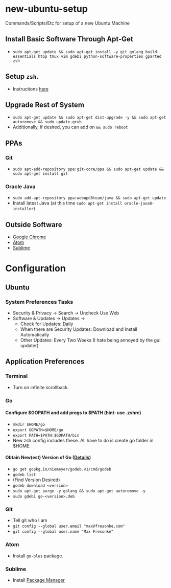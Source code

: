 # new-ubuntu-setup
Commands/Scripts/Etc for setup of a new Ubuntu Machine

## Install Basic Software Through Apt-Get
- `sudo apt-get update && sudo apt-get install -y git golang build-essentials htop tmux vim gdebi python-software-properties gparted zsh`

## Setup `zsh`.
- Instructions [here](https://github.com/mfresonke/max-prezto-config)


## Upgrade Rest of System
- `sudo apt-get update && sudo apt-get dist-upgrade -y && sudo apt-get autoremove && sudo update-grub`
- Additionally, if desired, you can add on `&& sudo reboot`

## PPAs
### Git
- `sudo apt-add-repository ppa:git-core/ppa && sudo apt-get update && sudo apt-get install git`

### Oracle Java
- `sudo add-apt-repository ppa:webupd8team/java && sudo apt-get update`
- Install latest Java (at this time `sudo apt-get install oracle-java8-installer`)

## Outside Software
- [Google Chrome](https://www.google.com/chrome/browser/desktop/)
- [Atom](https://atom.io/)
- [Sublime](http://www.sublimetext.com/3)

# Configuration

## Ubuntu 
### System Preferences Tasks
- Security & Privacy -> Search -> Uncheck Use Web
- Software & Updates -> Updates -> 
   - Check for Updates: Daily
   - When there are Security Updates: Download and Install Automatically
   - Other Updates: Every Two Weeks (I hate being annoyed by the gui updater)

## Application Preferences
### Terminal
- Turn on infinite scrollback.

### Go
#### Configure $GOPATH and add progs to $PATH (hint: use .zshrc)
- `mkdir $HOME/go`
- `export GOPATH=$HOME/go`
- `export PATH=$PATH:$GOPATH/bin`
- New zsh config includes these. All have to do is create go folder in $HOME.

#### Obtain New(est) Version of Go ([Details](https://github.com/niemeyer/godeb))
- `go get gopkg.in/niemeyer/godeb.v1/cmd/godeb`
- `godeb list`
- (Find Version Desired)
- `godeb download <version>`
- `sudo apt-get purge -y golang && sudo apt-get autoremove -y`
- `sudo gdebi go-<version>.deb`

### Git
- Tell git who I am
- `git config --global user.email "max@fresonke.com"`
- `git config --global user.name "Max Fresonke"`

### Atom
- Install `go-plus` package.

### Sublime
- Install [Package Manager](https://packagecontrol.io/installation)
